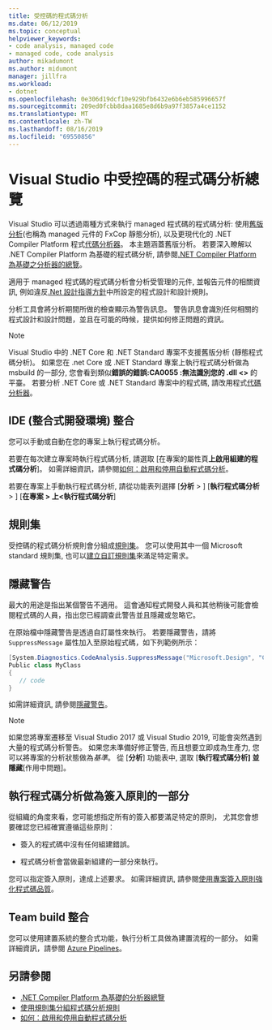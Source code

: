 ```yaml
---
title: 受控碼的程式碼分析
ms.date: 06/12/2019
ms.topic: conceptual
helpviewer_keywords:
- code analysis, managed code
- managed code, code analysis
author: mikadumont
ms.author: midumont
manager: jillfra
ms.workload:
- dotnet
ms.openlocfilehash: 0e306d19dcf10e929bfb6432e6b6eb585996657f
ms.sourcegitcommit: 209ed0fcbb8daa1685e8d6b9a97f3857a4ce1152
ms.translationtype: MT
ms.contentlocale: zh-TW
ms.lasthandoff: 08/16/2019
ms.locfileid: "69550856"
---
```

# <a name="overview-of-code-analysis-for-managed-code-in-visual-studio"></a>Visual Studio 中受控碼的程式碼分析總覽

Visual Studio 可以透過兩種方式來執行 managed 程式碼的程式碼分析: 使用[舊版分析](../code-quality/walkthrough-analyzing-managed-code-for-code-defects.md)(也稱為 managed 元件的 FxCop 靜態分析), 以及更現代化的 .NET Compiler Platform 程式[代碼分析器](../code-quality/roslyn-analyzers-overview.md)。 本主題涵蓋舊版分析。 若要深入瞭解以 .NET Compiler Platform 為基礎的程式碼分析, 請參閱[.NET Compiler Platform 為基礎之分析器的總覽](../code-quality/roslyn-analyzers-overview.md)。

適用于 managed 程式碼的程式碼分析會分析受管理的元件, 並報告元件的相關資訊, 例如違反[.Net 設計指導方針](/dotnet/standard/design-guidelines/)中所設定的程式設計和設計規則。

分析工具會將分析期間所做的檢查顯示為警告訊息。 警告訊息會識別任何相關的程式設計和設計問題，並且在可能的時候，提供如何修正問題的資訊。

> [!NOTE]
> Visual Studio 中的 .NET Core 和 .NET Standard 專案不支援舊版分析 (靜態程式碼分析)。 如果您在 .net Core 或 .NET Standard 專案上執行程式碼分析做為 msbuild 的一部分, 您會看到類似**錯誤的錯誤:CA0055 :無法識別您的 .dll \<>** 的平臺。 若要分析 .NET Core 或 .NET Standard 專案中的程式碼, 請改用程式[代碼分析器](../code-quality/roslyn-analyzers-overview.md)。

## <a name="ide-integrated-development-environment-integration"></a>IDE (整合式開發環境) 整合

您可以手動或自動在您的專案上執行程式碼分析。

若要在每次建立專案時執行程式碼分析, 請選取 [在專案的屬性頁**上啟用組建的程式碼分析**]。 如需詳細資訊，請參閱[如何：啟用和停用自動程式碼分析](../code-quality/how-to-enable-and-disable-automatic-code-analysis-for-managed-code.md)。

若要在專案上手動執行程式碼分析, 請從功能表列選擇 [**分析** > ] [**執行程式碼分析** > ] [**在專案 > 上\<執行程式碼分析**]

## <a name="rule-sets"></a>規則集

受控碼的程式碼分析規則會分組成[規則集](../code-quality/using-rule-sets-to-group-code-analysis-rules.md)。 您可以使用其中一個 Microsoft standard 規則集, 也可以[建立自訂規則集](../code-quality/how-to-create-a-custom-rule-set.md)來滿足特定需求。

## <a name="suppress-warnings"></a>隱藏警告

最大的用途是指出某個警告不適用。 這會通知程式開發人員和其他稍後可能會檢閱程式碼的人員，指出您已經調查此警告並且隱藏或忽略它。

在原始檔中隱藏警告是透過自訂屬性來執行。 若要隱藏警告，請將 `SuppressMessage` 屬性加入至原始程式碼，如下列範例所示：

```csharp
[System.Diagnostics.CodeAnalysis.SuppressMessage("Microsoft.Design", "CA1039:ListsAreStrongTyped")]
Public class MyClass
{
   // code
}
```

如需詳細資訊, 請參閱[隱藏警告](../code-quality/in-source-suppression-overview.md)。

> [!NOTE]
> 如果您將專案遷移至 Visual Studio 2017 或 Visual Studio 2019, 可能會突然遇到大量的程式碼分析警告。 如果您未準備好修正警告, 而且想要立即成為生產力, 您可以將專案的分析狀態做為*基準*。 從 [**分析**] 功能表中, 選取 [**執行程式碼分析] 並隱藏**[作用中問題]。

## <a name="run-code-analysis-as-part-of-check-in-policy"></a>執行程式碼分析做為簽入原則的一部分

從組織的角度來看，您可能想指定所有的簽入都要滿足特定的原則， 尤其您會想要確認您已經確實遵循這些原則：

- 簽入的程式碼中沒有任何組建錯誤。

- 程式碼分析會當做最新組建的一部分來執行。

您可以指定簽入原則，達成上述要求。 如需詳細資訊, 請參閱[使用專案簽入原則強化程式碼品質](../code-quality/how-to-create-or-update-standard-code-analysis-check-in-policies.md)。

## <a name="team-build-integration"></a>Team build 整合

您可以使用建置系統的整合式功能，執行分析工具做為建置流程的一部分。 如需詳細資訊，請參閱 [Azure Pipelines](/azure/devops/pipelines/index?view=vsts)。

## <a name="see-also"></a>另請參閱

- [.NET Compiler Platform 為基礎的分析器總覽](../code-quality/roslyn-analyzers-overview.md)
- [使用規則集分組程式碼分析規則](../code-quality/using-rule-sets-to-group-code-analysis-rules.md)
- [如何：啟用和停用自動程式碼分析](../code-quality/how-to-enable-and-disable-automatic-code-analysis-for-managed-code.md)
